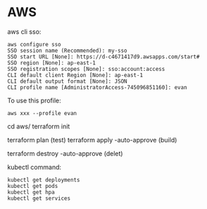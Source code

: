 # AWS

aws cli sso:
```
aws configure sso
SSO session name (Recommended): my-sso
SSO start URL [None]: https://d-c4671417d9.awsapps.com/start#
SSO region [None]: ap-east-1
SSO registration scopes [None]: sso:account:access
CLI default client Region [None]: ap-east-1
CLI default output format [None]: JSON
CLI profile name [AdministratorAccess-745096851160]: evan
```

To use this profile:
```
aws xxx --profile evan
```
cd aws/
terraform init

terraform plan     (test)
terraform apply -auto-approve (build)

terraform destroy -auto-approve  (delet)

kubectl command:
```
kubectl get deployments
kubectl get pods
kubectl get hpa
kubectl get services
```
